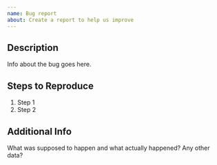 ```yaml
---
name: Bug report
about: Create a report to help us improve
---
```

<!-- Make sure to add this to the project (At the right) -->

<!-- Please search existing issues to avoid creating duplicates. -->

## Description

Info about the bug goes here.

## Steps to Reproduce

1. Step 1
2. Step 2

## Additional Info

What was supposed to happen and what actually happened? Any other data?